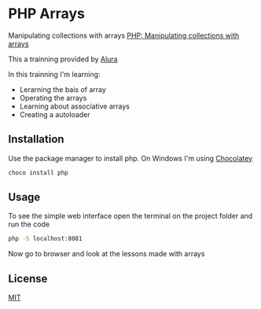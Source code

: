 # PHP Arrays
Manipulating collections with arrays
[PHP: Manipulating collections with arrays](https://cursos.alura.com.br/course/php-arrays)

This a trainning provided by [Alura](https://cursos.alura.com.br)

In this trainning I'm learning:
- Lerarning the bais of array
- Operating the arrays
- Learning about associative arrays
- Creating a autoloader

## Installation

Use the package manager to install php.
On Windows I'm using [Chocolatey](https://chocolatey.org/)

```bash
choco install php
```

## Usage

To see the simple web interface open the terminal on the project folder and run the code
```bash
php -S localhost:8081
``` 
Now go to browser and look at the lessons made with arrays

## License
[MIT](https://github.com/GabrielDSousa/PHP_Arrays/blob/master/LICENSE.md)

